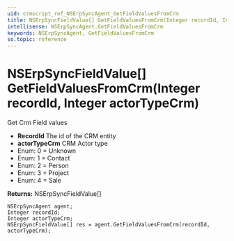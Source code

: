 ```yaml
---
uid: crmscript_ref_NSErpSyncAgent_GetFieldValuesFromCrm
title: NSErpSyncFieldValue[] GetFieldValuesFromCrm(Integer recordId, Integer actorTypeCrm)
intellisense: NSErpSyncAgent.GetFieldValuesFromCrm
keywords: NSErpSyncAgent, GetFieldValuesFromCrm
so.topic: reference
---
```


# NSErpSyncFieldValue[] GetFieldValuesFromCrm(Integer recordId, Integer actorTypeCrm)

Get Crm Field values

* **RecordId** The id of the CRM entity
* **actorTypeCrm** CRM Actor type
* Enum: 0 = Unknown 
* Enum: 1 = Contact 
* Enum: 2 = Person 
* Enum: 3 = Project 
* Enum: 4 = Sale 

**Returns:** NSErpSyncFieldValue[]

```crmscript
NSErpSyncAgent agent;
Integer recordId;
Integer actorTypeCrm;
NSErpSyncFieldValue[] res = agent.GetFieldValuesFromCrm(recordId, actorTypeCrm);
```

